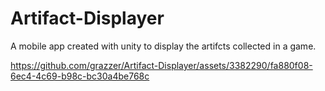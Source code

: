 # Artifact-Displayer

A mobile app created with unity to display the artifcts collected in a game. 



https://github.com/grazzer/Artifact-Displayer/assets/3382290/fa880f08-6ec4-4c69-b98c-bc30a4be768c

